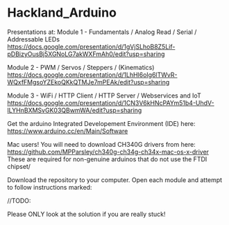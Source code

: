 # Hackland_Arduino

Presentations at:
Module 1 - Fundamentals / Analog Read / Serial / Addressable LEDs 
https://docs.google.com/presentation/d/1gVjSLhoB8Z5Lif-pDBizyOusBj5XGNoLG7akWXFmAh0/edit?usp=sharing

Module 2 - PWM / Servos / Steppers / (Kinematics)
https://docs.google.com/presentation/d/1LhHl6oIg6lTWvR-WQxfFMgsoYZEkoQKkQTMJe7mPEAk/edit?usp=sharing

Module 3 - WiFi / HTTP Client / HTTP Server / Webservices and IoT
https://docs.google.com/presentation/d/1CN3V6kHNcPAYm51b4-UhdV-lLYHnBXMSvGK03QBwmWA/edit?usp=sharing


Get the arduino Integrated Developement Environment (IDE) here:
https://www.arduino.cc/en/Main/Software

Mac users! You will need to download CH340G drivers from here: https://github.com/MPParsley/ch340g-ch34g-ch34x-mac-os-x-driver These are required for non-genuine arduinos that do not use the FTDI chipset/

Download the repository to your computer. 
Open each module and attempt to follow instructions marked: 

//TODO:

Please ONLY look at the solution if you are really stuck!
